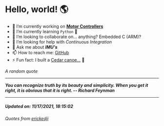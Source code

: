 # Hello, world! 🌎


- 🔧 I’m currently working on [**Motor Controllers**](https://github.com/kyleRhess/MicroMotor)
- 🌱 I’m currently learning `Python` **🐍**
- 👯 I’m looking to collaborate on... anything? Embedded C (ARM)?
- 🤔 I’m looking for help with *Continuous Integration*
- 💬 Ask me about ***IMU's***
- 📫 How to reach me: [GitHub](https://github.com/kyleRhess)
- ⚡ Fun fact: I built a [Cedar canoe...](https://kylerhess.github.io/canoe.html) 🛶

_A random quote_
___
***You can recognize truth by its beauty and simplicity. When you get it
right, it is obvious that it is right.
-- Richard Feynman***
___
##### Updated on: 11/17/2021, 18:15:02
###### Quotes from [erickedji](https://gist.github.com/erickedji/68802)